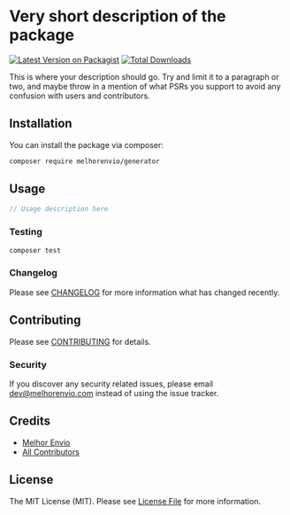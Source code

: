 # Very short description of the package

[![Latest Version on Packagist](https://img.shields.io/packagist/v/melhorenvio/generator.svg?style=flat-square)](https://packagist.org/packages/melhorenvio/generator)
[![Total Downloads](https://img.shields.io/packagist/dt/melhorenvio/generator.svg?style=flat-square)](https://packagist.org/packages/melhorenvio/generator)

This is where your description should go. Try and limit it to a paragraph or two, and maybe throw in a mention of what PSRs you support to avoid any confusion with users and contributors.

## Installation

You can install the package via composer:

```bash
composer require melhorenvio/generator
```

## Usage

``` php
// Usage description here
```

### Testing

``` bash
composer test
```

### Changelog

Please see [CHANGELOG](CHANGELOG.md) for more information what has changed recently.

## Contributing

Please see [CONTRIBUTING](CONTRIBUTING.md) for details.

### Security

If you discover any security related issues, please email dev@melhorenvio.com instead of using the issue tracker.

## Credits

- [Melhor Envio](https://github.com/melhorenvio)
- [All Contributors](../../contributors)

## License

The MIT License (MIT). Please see [License File](LICENSE.md) for more information.
